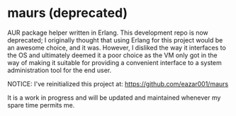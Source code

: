 maurs (deprecated)
==================

AUR package helper written in Erlang. This development repo is now deprecated; I originally thought that using Erlang for this project would be an awesome choice, and it was. However, I disliked the way it interfaces to the OS and ultimately deemed it a poor choice as the VM only got in the way of making it suitable for providing a convenient interface to a system administration tool for the end user.

NOTICE: I've reinitialized this project at: https://github.com/eazar001/maurs

It is a work in progress and will be updated and maintained whenever my spare time permits me.
